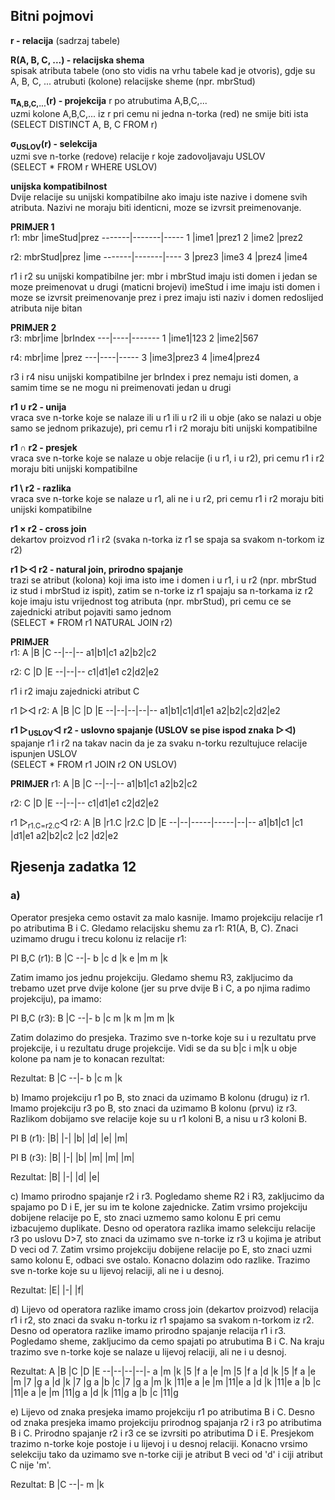 ## Bitni pojmovi

**r - relacija** (sadrzaj tabele)

**R(A, B, C, ...) - relacijska shema** \
spisak atributa tabele (ono sto vidis na vrhu tabele kad je otvoris), gdje su A, B, C, ... atrubuti (kolone) relacijske sheme (npr. mbrStud)

**π<sub>A,B,C,...</sub>\(r\) - projekcija** r po atrubutima A,B,C,... \
uzmi kolone A,B,C,... iz r pri cemu ni jedna n-torka (red) ne smije biti ista \
(SELECT DISTINCT A, B, C FROM r)

**σ<sub>USLOV</sub>\(r\) - selekcija** \
uzmi sve n-torke (redove) relacije r koje zadovoljavaju USLOV \
(SELECT * FROM r WHERE USLOV)

**unijska kompatibilnost** \
Dvije relacije su unijski kompatibilne ako imaju iste nazive i domene svih atributa. Nazivi ne moraju biti identicni, moze se izvrsit preimenovanje.

**PRIMJER 1**\
r1:
mbr    |imeStud|prez
-------|-------|-----
1      |ime1   |prez1
2      |ime2   |prez2

r2:
mbrStud|prez   |ime 
-------|-------|----
3      |prez3  |ime3
4      |prez4  |ime4

r1 i r2 su unijski kompatibilne jer:
mbr i mbrStud imaju isti domen i jedan se moze preimenovat u drugi (maticni brojevi)
imeStud i ime imaju isti domen i moze se izvrsit preimenovanje
prez i prez imaju isti naziv i domen
redoslijed atributa nije bitan

**PRIMJER 2** \
r3:
mbr|ime |brIndex
---|----|-------
1  |ime1|123
2  |ime2|567

r4:
mbr|ime |prez
---|----|-----
3  |ime3|prez3
4  |ime4|prez4

r3 i r4 nisu unijski kompatibilne jer brIndex i prez nemaju isti domen, a samim time se ne mogu ni preimenovati jedan u drugi


**r1 ∪ r2 - unija** \
vraca sve n-torke koje se nalaze ili u r1 ili u r2 ili u obje (ako se nalazi u obje samo se jednom prikazuje), pri cemu r1 i r2 moraju biti unijski kompatibilne

**r1 ∩ r2 - presjek** \
vraca sve n-torke koje se nalaze u obje relacije (i u r1, i u r2), pri cemu r1 i r2 moraju biti unijski kompatibilne

**r1 \ r2 - razlika** \
vraca sve n-torke koje se nalaze u r1, ali ne i u r2, pri cemu r1 i r2 moraju biti unijski kompatibilne

**r1 × r2 - cross join** \
dekartov proizvod r1 i r2 (svaka n-torka iz r1 se spaja sa svakom n-torkom iz r2)


**r1 ▷◁ r2 - natural join, prirodno spajanje** \
trazi se atribut (kolona) koji ima isto ime i domen i u r1, i u r2 (npr. mbrStud iz stud i mbrStud iz ispit), zatim se n-torke iz r1 spajaju sa n-torkama iz r2 koje imaju istu vrijednost tog atributa (npr. mbrStud), pri cemu ce se zajednicki atribut pojaviti samo jednom \
(SELECT * FROM r1 NATURAL JOIN r2)

**PRIMJER** \
r1:
A |B |C 
--|--|--
a1|b1|c1
a2|b2|c2

r2:
C |D |E 
--|--|--
c1|d1|e1
c2|d2|e2

r1 i r2 imaju zajednicki atribut C

r1 ▷◁ r2:
A |B |C |D |E 
--|--|--|--|--
a1|b1|c1|d1|e1
a2|b2|c2|d2|e2


**r1 ▷<sub>USLOV</sub>◁ r2 - uslovno spajanje (USLOV se pise ispod znaka ▷◁)** \
spajanje r1 i r2 na takav nacin da je za svaku n-torku rezultujuce relacije ispunjen USLOV \
(SELECT * FROM r1 JOIN r2 ON USLOV)

**PRIMJER**
r1:
A |B |C 
--|--|--
a1|b1|c1
a2|b2|c2

r2:
C |D |E 
--|--|--
c1|d1|e1
c2|d2|e2

r1 ▷<sub>r1.C=r2.C</sub>◁ r2:
A |B |r1.C |r2.C |D |E 
--|--|-----|-----|--|--
a1|b1|c1   |c1   |d1|e1
a2|b2|c2   |c2   |d2|e2

## Rjesenja zadatka 12

### a)
Operator presjeka cemo ostavit za malo kasnije. Imamo projekciju relacije r1 po atributima B i C. Gledamo relacijsku shemu za r1: R1(A, B, C). Znaci uzimamo drugu i trecu kolonu iz relacije r1:

PI B,C (r1):
B |C
--|-
b |c
d |k
e |m
m |k

Zatim imamo jos jednu projekciju. Gledamo shemu R3, zakljucimo da trebamo uzet prve dvije kolone (jer su prve dvije B i C, a po njima radimo projekciju), pa imamo:

PI B,C (r3):
B |C
--|-
b |c
m |k
m |m
m |k

Zatim dolazimo do presjeka. Trazimo sve n-torke koje su i u rezultatu prve projekcije, i u rezultatu druge projekcije. Vidi se da su b|c i m|k u obje kolone pa nam je to konacan rezultat:

Rezultat:
B |C
--|-
b |c
m |k


b)
Imamo projekciju r1 po B, sto znaci da uzimamo B kolonu (drugu) iz r1.
Imamo projekciju r3 po B, sto znaci da uzimamo B kolonu (prvu) iz r3.
Razlikom dobijamo sve relacije koje su u r1 koloni B, a nisu u r3 koloni B.

PI B (r1):
|B|
|-|
|b|
|d|
|e|
|m|

PI B (r3):
|B|
|-|
|b|
|m|
|m|
|m|

Rezultat:
|B|
|-|
|d|
|e|

c)
Imamo prirodno spajanje r2 i r3.
Pogledamo sheme R2 i R3, zakljucimo da spajamo po D i E, jer su im te kolone zajednicke.
Zatim vrsimo projekciju dobijene relacije po E, sto znaci uzmemo samo kolonu E pri cemu izbacujemo duplikate.
Desno od operatora razlika imamo selekciju relacije r3 po uslovu D>7, sto znaci da uzimamo sve n-torke iz r3 u kojima je atribut D veci od 7.
Zatim vrsimo projekciju dobijene relacije po E, sto znaci uzmi samo kolonu E, odbaci sve ostalo.
Konacno dolazim odo razlike. Trazimo sve n-torke koje su u lijevoj relaciji, ali ne i u desnoj.

Rezultat:
|E|
|-|
|f|

d)
Lijevo od operatora razlike imamo cross join (dekartov proizvod) relacija r1 i r2, sto znaci da svaku n-torku iz r1 spajamo sa svakom n-torkom iz r2.
Desno od operatora razlike imamo prirodno spajanje relacija r1 i r3. Pogledamo sheme, zakljucimo da cemo spajati po atrubutima B i C.
Na kraju trazimo sve n-torke koje se nalaze u lijevoj relaciji, ali ne i u desnoj.

Rezultat:
A |B |C |D |E
--|--|--|--|-
a |m |k |5 |f
a |e |m |5 |f
a |d |k |5 |f
a |e |m |7 |g
a |d |k |7 |g
a |b |c |7 |g
a |m |k |11|e
a |e |m |11|e
a |d |k |11|e
a |b |c |11|e
a |e |m |11|g
a |d |k |11|g
a |b |c |11|g

e)
Lijevo od znaka presjeka imamo projekciju r1 po atributima B i C.
Desno od znaka presjeka imamo projekciju prirodnog spajanja r2 i r3 po atributima B i C.
Prirodno spajanje r2 i r3 ce se izvrsiti po atributima D i E.
Presjekom trazimo n-torke koje postoje i u lijevoj i u desnoj relaciji.
Konacno vrsimo selekciju tako da uzimamo sve n-torke ciji je atribut B veci od 'd' i ciji atribut C nije 'm'.

Rezultat:
B |C
--|-
m |k
